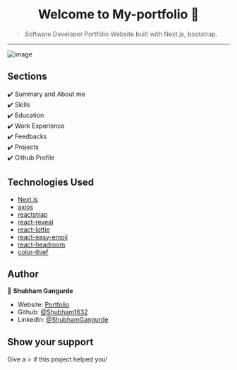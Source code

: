 <h1 align="center">Welcome to My-portfolio 👋</h1>

> Software Developer Portfolio Website built with Next.js, bootstrap.

***

<p align="center">

  ![image](https://user-images.githubusercontent.com/79448312/205031923-2e3d0aec-2cd8-4806-b561-073cb957bc5a.png)
</p>


## Sections

✔️ Summary and About me\
✔️ Skills\
✔️ Education\
✔️ Work Experience\
✔️ Feedbacks\
✔️ Projects\
✔️ Github Profile


## Technologies Used

-   [Next.js](https://nextjs.org/)
-   [axios](https://www.npmjs.com/package/axios)
-   [reactstrap](https://reactstrap.github.io/)
-   [react-reveal](https://www.react-reveal.com/)
-   [react-lottie](https://www.npmjs.com/package/react-lottie)
-   [react-easy-emoji](https://github.com/appfigures/react-easy-emoji)
-   [react-headroom](https://github.com/KyleAMathews/react-headroom)
-   [color-thief](https://github.com/lokesh/color-thief)



## Author

👤 **Shubham Gangurde**

-   Website: [Portfolio](https://shubham1632.github.io/My-portfolio/)
-   Github: [@Shubham1632](https://github.com/Shubham1632)
-   LinkedIn: [@ShubhamGangurde](https://linkedin.com/in/ShubhamGangurde)

## Show your support

Give a ⭐️ if this project helped you!
